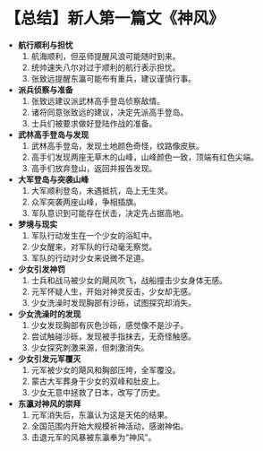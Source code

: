 # 【总结】新人第一篇文《神风》


-   **航行顺利与担忧**
    1.  航海顺利，但巫师提醒风浪可能随时到来。
    2.  统帅速失八尔对过于顺利的航行表示担忧。
    3.  张致远提醒东瀛可能布有重兵，建议谨慎行事。
-   **派兵侦察与准备**
    1.  张致远建议派武林高手登岛侦察敌情。
    2.  诸将同意张致远的建议，决定先派高手登岛。
    3.  士兵们被要求做好登陆作战的准备。
-   **武林高手登岛与发现**
    1.  武林高手登岛，发现土地颜色奇怪，纹路像皮肤。
    2.  高手们发现两座无草木的山峰，山峰颜色一致，顶端有红色尖端。
    3.  高手们放弃登山，返回并报告发现。
-   **大军登岛与突袭山峰**
    1.  大军顺利登岛，未遇抵抗，岛上无生灵。
    2.  众军突袭两座山峰，争相插旗。
    3.  军队意识到可能存在伏击，决定先占据高地。
-   **梦境与现实**
    1.  军队行动发生在一个少女的浴缸中。
    2.  少女醒来，对军队的行动毫无察觉。
    3.  军队的行动对少女来说微不足道。
-   **少女引发神罚**
    1.  士兵和战马被少女的飓风吹飞，战船撞击少女身体无感。
    2.  元军怀疑人生，开始对神灵反击，少女却无感。
    3.  少女洗澡时发现胸部有沙砾，试图探究却消失。
-   **少女洗澡时的发现**
    1.  少女发现胸部有灰色沙砾，感觉像不是沙子。
    2.  尝试触碰沙砾，发现被手指抹去，无奇怪触感。
    3.  少女探究刺激来源，但刺激消失。
-   **少女引发元军覆灭**
    1.  元军被少女的飓风和胸部压垮，全军覆没。
    2.  蒙古大军葬身于少女的双峰和肚皮上。
    3.  少女无意中拯救了日本，改写了历史。
-   **东瀛对神风的崇拜**
    1.  元军消失后，东瀛认为这是天佑的结果。
    2.  全国范围内开始大规模祈神活动，感谢神佑。
    3.  击退元军的风暴被东瀛奉为“神风”。